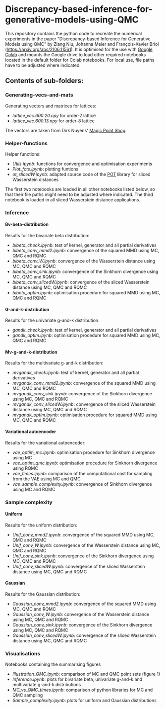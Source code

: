 # Discrepancy-based-inference-for-generative-models-using-QMC
This repository contains the python code to recreate the numerical experiments in the paper "Discrepancy-based Inference for Generative Models using QMC" by Ziang Niu, Johanna Meier and François-Xavier Briol (https://arxiv.org/abs/2106.11561). It is optimised for the use with [Google Colab](https://colab.research.google.com/) and mounts the Google drive to load other required notebooks located in the default folder for Colab notebooks. For local use, file paths have to be adjusted where indicated.

## Contents of sub-folders:

### Generating-vecs-and-mats
Generating vectors and matrices for lattices:<br> 
- *lattice_vec.600.20.npy* for order-2 lattice<br> 
- *lattice_vec.600.13.npy* for order-8 lattice<br> 

The vectors are taken from Dirk Nuyens' [Magic Point Shop](https://people.cs.kuleuven.be/~dirk.nuyens/qmc-generators/).

### Helper-functions
Helper functions:<br>
- *Utils.ipynb*: functions for convergence and optimisation experiments
- *Plot_fcts.ipynb*: plotting funtions
- *ot_slicedW.ipynb*: adapted source code of the [POT](https://pythonot.github.io/index.html) library for sliced Wasserstein distances

The first two notebooks are loaded in all other notebooks listed below, so that their file paths might need to be adjusted where indicated. The third notebook is loaded in all sliced Wasserstein distance applications.
### Inference
#### Bv-beta-distribution
Results for the bivariate beta distribution:
- *bibeta_check.ipynb*: test of kernel, generator and all partial derivatives
- *bibeta_conv_mmd2.ipynb*: convergence of the squared MMD using MC, QMC and RQMC
- *bibeta_conv_W.ipynb*: convergence of the Wasserstein distance using MC, QMC and RQMC
- *bibeta_conv_sink.ipynb*: convergence of the Sinkhorn divergence using MC, QMC and RQMC
- *bibeta_conv_slicedW.ipynb*: convergence of the sliced Wasserstein distance using MC, QMC and RQMC
- *bibeta_optim.ipynb*: optimisation procedure for squared MMD using MC, QMC and RQMC

#### G-and-k-distribution
Results for the univariate g-and-k distribution:
- *gandk_check.ipynb*: test of kernel, generator and all partial derivatives
- *gandk_optim.ipynb*: optimisation procedure for squared MMD using MC, QMC and RQMC

#### Mv-g-and-k-distribution
Results for the multivariate g-and-k distribution:
- *mvgandk_check.ipynb*: test of kernel, generator and all partial derivatives
- *mvgandk_conv_mmd2.ipynb*: convergence of the squared MMD using MC, QMC and RQMC
- *mvgandk_conv_sink.ipynb*: convergence of the Sinkhorn divergence using MC, QMC and RQMC
- *mvgandk_conv_slicedW.ipynb*: convergence of the sliced Wasserstein distance using MC, QMC and RQMC
- *mvgandk_optim.ipynb*: optimisation procedure for squared MMD using MC, QMC and RQMC

#### Variational autoencoder
Results for the variational autoencoder:
- *vae_optim_mc.ipynb*: optimisation procedure for Sinkhorn divergence using MC
- *vae_optim_qmc.ipynb*: optimisation procedure for Sinkhorn divergence using RQMC
- *vae_times.ipynb*: comparison of the computational cost for sampling from the VAE using MC and QMC
- *vae_sample_complexity.ipynb*: convergence of Sinkhorn divergence using MC and RQMC

### Sample complexity
#### Uniform
Results for the uniform distribution:
- *Unif_conv_mmd2.ipynb*: convergence of the squared MMD using MC, QMC and RQMC
- *Unif_conv_W.ipynb*: convergence of the Wasserstein distance using MC, QMC and RQMC
- *Unif_conv_sink.ipynb*: convergence of the Sinkhorn divergence using MC, QMC and RQMC
- *Unif_conv_slicedW.ipynb*: convergence of the sliced Wasserstein distance using MC, QMC and RQMC

#### Gaussian
Results for the Gaussian distribution:
- *Gaussian_conv_mmd2.ipynb*: convergence of the squared MMD using MC, QMC and RQMC
- *Gaussian_conv_W.ipynb*: convergence of the Wasserstein distance using MC, QMC and RQMC
- *Gaussian_conv_sink.ipynb*: convergence of the Sinkhorn divergence using MC, QMC and RQMC
- *Gaussian_conv_slicedW.ipynb*: convergence of the sliced Wasserstein distance using MC, QMC and RQMC

### Visualisations
Notebooks containing the summarising figures
- *Illustration_QMC.ipynb*: comparison of MC and QMC point sets (figure 1)
- *Inference.ipynb*: plots for bivariate beta, univariate g-and-k and multivariate g-and-k distributions
- *MC_vs_QMC_times.ipynb*: comparison of python libraries for MC and QMC sampling
- *Sample_complexity.ipynb*: plots for uniform and Gaussian distributions


